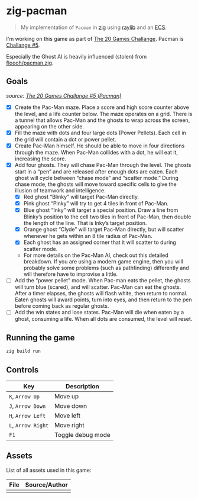 # zig-pacman

> My implementation of `Pacman` in [zig](https://ziglang.org/) using [raylib](https://github.com/Not-Nik/raylib-zig) and an [ECS](https://github.com/prime31/zig-ecs).

I'm working on this game as part of [The 20 Games Challange](https://20_games_challenge.gitlab.io/). Pacman is [Challange #5](https://20_games_challenge.gitlab.io/challenge/#5).

Especially the Ghost AI is heavily influenced (stolen) from [floooh/pacman.zig](https://github.com/floooh/pacman.zig).

## Goals

_source: [The 20 Games Challange #5 (Pacman)](https://20_games_challenge.gitlab.io/challenge/#5)_

- [x] Create the Pac-Man maze. Place a score and high score counter above the level, and a life counter below. The maze operates on a grid. There is a tunnel that allows Pac-Man and the ghosts to wrap across the screen, appearing on the other side.
- [x] Fill the maze with dots and four large dots (Power Pellets). Each cell in the grid will contain a dot or power pellet.
- [x] Create Pac-Man himself. He should be able to move in four directions through the maze. When Pac-Man collides with a dot, he will eat it, increasing the score.
- [x] Add four ghosts. They will chase Pac-Man through the level. The ghosts start in a “pen” and are released after enough dots are eaten. Each ghost will cycle between “chase mode” and “scatter mode.” During chase mode, the ghosts will move toward specific cells to give the illusion of teamwork and intelligence.
  - [x] Red ghost “Blinky” will target Pac-Man directly.
  - [x] Pink ghost “Pinky” will try to get 4 tiles in front of Pac-Man.
  - [x] Blue ghost “Inky” will target a special position. Draw a line from Blinky’s position to the cell two tiles in front of Pac-Man, then double the length of the line. That is Inky’s target position.
  - [x] Orange ghost “Clyde” will target Pac-Man directly, but will scatter whenever he gets within an 8 tile radius of Pac-Man.
  - [x] Each ghost has an assigned corner that it will scatter to during scatter mode.
  - For more details on the Pac-Man AI, check out this detailed breakdown. If you are using a modern game engine, then you will probably solve some problems (such as pathfinding) differently and will therefore have to improvise a little.
- [ ] Add the “power pellet” mode. When Pac-man eats the pellet, the ghosts will turn blue (scared), and will scatter. Pac-Man can eat the ghosts. After a timer elapses, the ghosts will flash white, then return to normal. Eaten ghosts will award points, turn into eyes, and then return to the pen before coming back as regular ghosts.
- [ ] Add the win states and lose states. Pac-Man will die when eaten by a ghost, consuming a life. When all dots are consumed, the level will reset.

## Running the game

```sh
zig build run
```

## Controls

| Key                | Description       |
| ------------------ | ----------------- |
| `K`, `Arrow Up`    | Move up           |
| `J`, `Arrow Down`  | Move down         |
| `H`, `Arrow Left`  | Move left         |
| `L`, `Arrow Right` | Move right        |
| `F1`               | Toggle debug mode |

## Assets

List of all assets used in this game:

| File | Source/Author |
| ---- | ------------- |
|      |               |
